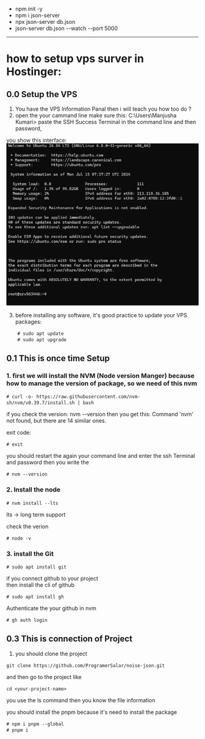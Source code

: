 - npm init -y 
- npm i json-server
- npx json-server db.json
- json-server db.json --watch --port 5000


-------------------------------------------------------------------------

# how to setup vps surver in Hostinger: 

## 0.0 Setup the VPS 

1. You have the VPS Information Panal then i will teach you how too do ? 
2. open the your cammand line make sure this: C:\Users\Manjusha Kumari> 
paste the SSH Success Terminal in the command line and then password,


you show this interface:
![you show this interface:](Readme_Photo/access_the_linux_machine_in_your_cammd_line.png)



3. before installing any software, it's good practice to update your VPS packages:

``` 
    # sudo apt update 
    # sudo apt upgrade
```

## 0.1  This is once time Setup 

### 1. first we will install the NVM (Node version Manger) because how to manage the version of package, so we need of this nvm 


```
# curl -o- https://raw.githubusercontent.com/nvm-sh/nvm/v0.39.7/install.sh | bash
```
if you check the version: nvm --version then you get this: Command 'nvm' not found, but there are 14 similar ones.

exit code:
 ```
# exit
```

you should restart the again your command line and enter the ssh Terminal and password 
then you write the 

```
# nvm --version
``` 



### 2. Install the node 

```
# nvm install --lts

```
lts -> long term support 

check the verion

```
# node -v
```

### 3. install the Git 

```
# sudo apt install git
```


if you connect github to your project  
then install the cli of github 

```
# sudo apt install gh
```


Authenticate the your github in nvm 

```
# gh auth login
```



## 0.3 This is connection of Project 

1. you should clone the project 

```
git clone https://github.com/ProgramerSalar/noise-json.git
```

and then go to the project like 

```
cd <your-project-name>
```


you use the ls command then you know the file information


you should install the pnpm because it's need to install the package 

```
# npm i pnpm --global
# pnpm i
```

